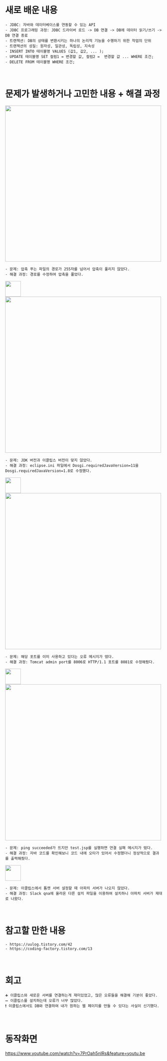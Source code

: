 # 새로 배운 내용
```
- JDBC: 자바와 데이터베이스를 연동할 수 있는 API
- JDBC 프로그래밍 과정: JDBC 드라이버 로드 -> DB 연결 -> DB에 데이터 읽기/쓰기 -> DB 연결 종료
- 트랜잭션: DB의 상태를 변환시키는 하나의 논리적 기능을 수행하기 위한 작업의 단위
- 트랜잭션의 성질: 원자성, 일관성, 독립성, 지속성
- INSERT INTO 테이블명 VALUES (값1, 값2, ... );
- UPDATE 테이블명 SET 컬럼1 = 변경할 값, 컬럼2 =  변경할 값 ... WHERE 조건;
- DELETE FROM 테이블명 WHERE 조건;
```
　
 
# 문제가 발생하거나 고민한 내용 + 해결 과정
<img src="https://user-images.githubusercontent.com/53859836/100549278-5ca94a80-32b5-11eb-87d4-6669920e36ef.png" width=500>

```
- 문제: 압축 푸는 파일의 경로가 255자를 넘어서 압축이 풀리지 않았다.
- 해결 과정: 경로를 수정하여 압축을 풀었다.
```

<img src="https://user-images.githubusercontent.com/53859836/100549633-69c73900-32b7-11eb-99df-8bae82299b0c.PNG" width=50>
<img src="https://user-images.githubusercontent.com/53859836/100549274-5b781d80-32b5-11eb-8dbd-f95fe1e29483.png" width=500>

```
- 문제: JDK 버전과 이클립스 버전이 맞지 않았다.
- 해결 과정: eclipse.ini 파일에서 Dosgi.requiredJavaVersion=11을 Dosgi.requiredJavaVersion=1.8로 수정했다.
```

<img src="https://user-images.githubusercontent.com/53859836/100549633-69c73900-32b7-11eb-99df-8bae82299b0c.PNG" width=50>
<img src="https://user-images.githubusercontent.com/53859836/100549275-5c10b400-32b5-11eb-84ec-263ffbe9ac20.png" width=500>

```
- 문제: 해당 포트를 이미 사용하고 있다는 오류 메시지가 떴다.
- 해결 과정: Tomcat admin port를 8006로 HTTP/1.1 포트를 8081로 수정해줬다.
```

<img src="https://user-images.githubusercontent.com/53859836/100549633-69c73900-32b7-11eb-99df-8bae82299b0c.PNG" width=50>
<img src="https://user-images.githubusercontent.com/53859836/100549276-5ca94a80-32b5-11eb-9dd7-7d72d3c73bd9.PNG" width=500>

```
- 문제: ping succeeded가 뜨지만 test.jsp를 실행하면 연결 실패 메시지가 떴다.
- 해결 과정: 자바 코드를 확인해보니 코드 내에 오타가 있어서 수정했더니 정상적으로 결과를 출력해줬다.
```

<img src="https://user-images.githubusercontent.com/53859836/100549633-69c73900-32b7-11eb-99df-8bae82299b0c.PNG" width=50>

```
- 문제: 이클립스에서 톰캣 서버 설정할 때 아파치 서버가 나오지 않았다.
- 해결 과정: Slack qna에 올라온 다른 설치 파일을 이용하여 설치하니 아파치 서버가 제대로 나왔다.
```


　
　
 　


# 참고할 만한 내용
```
- https://uulog.tistory.com/42
- https://coding-factory.tistory.com/13
```


　
　
 　

# 회고
```
➕ 이클립스와 새로운 서버를 연결하는게 재미있었고, 많은 오류들을 해결해 기분이 좋았다.
➖ 이클립스를 설치하는데 오류가 너무 많았다.
❗ 이클립스에서도 DB와 연결하여 내가 원하는 웹 페이지를 만들 수 있다는 사실이 신기했다.
```

　
　
 
# 동작화면
https://www.youtube.com/watch?v=7PrOah5nIRs&feature=youtu.be
